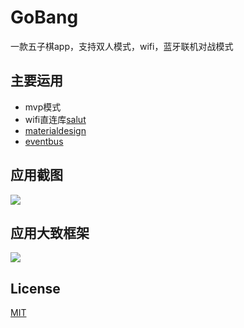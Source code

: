 GoBang
====
一款五子棋app，支持双人模式，wifi，蓝牙联机对战模式

## 主要运用
* mvp模式
* wifi直连库[salut](https://github.com/markrjr/Salut)
* [materialdesign](https://github.com/navasmdc/MaterialDesignLibrary)
* [eventbus](https://github.com/square/otto)

## 应用截图<br>
![](https://github.com/uin3566/GoBang/raw/master/screenshot/screenshot.png)

## 应用大致框架<br>
![](https://github.com/uin3566/GoBang/raw/master/screenshot/umlframe.png)

## License
[MIT](https://github.com/uin3566/GoBang/raw/master/LICENSE.md)
